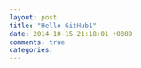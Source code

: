 ```yaml
---
layout: post
title: "Hello GitHub1"
date: 2014-10-15 21:18:01 +0800
comments: true
categories: 
---
```



